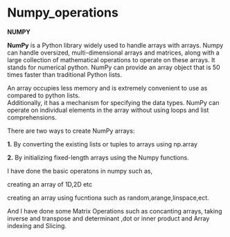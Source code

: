 # Numpy_operations

**NUMPY**

**NumPy** is a Python library widely used to handle arrays with arrays. 
Numpy can handle oversized, multi-dimensional arrays and matrices, along with a large collection of mathematical operations to operate on these arrays. 
It stands for numerical python. NumPy can provide an array object that is  50 times faster than traditional Python lists.


An array occupies less memory and is extremely convenient to use as compared to python lists.  
Additionally, it has a mechanism for specifying the data types. NumPy can operate on individual elements in the array without using loops and list comprehensions.



There are two ways to create NumPy arrays:

**1.** By converting the existing lists or tuples to arrays using np.array

**2.** By initializing fixed-length arrays using the Numpy functions.

I have done the basic operatons in numpy such as,

creating an array of 1D,2D etc

creating an array using fucntiona such as random,arange,linspace,ect.

And I have done some Matrix Operations such as concanting arrays, taking inverse and transpose and determinant ,dot or inner product and Array indexing and Slicing.
